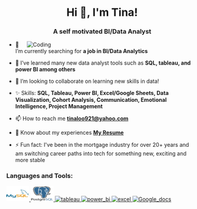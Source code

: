 <h1 align="center">Hi 👋, I'm Tina!</h1>
<h3 align="center">A self motivated BI/Data Analyst</h3>
<img align="right" alt="Coding" width="450" src="https://images.squarespace-cdn.com/content/v1/55ed989ee4b0c7f115ddc924/1541600620919-VEI2IOYGNT2WJXA2W4A0/analytics.gif">

- 🔭 I’m currently searching for **a job in BI/Data Analytics**

- 🌱 I’ve learned many new data analyst tools such as **SQL, tableau, and power BI among others**

- 👯 I’m looking to collaborate on learning new skills in data!

- ✨ Skills: **SQL, Tableau, Power BI, Excel/Google Sheets, Data Visualization, Cohort Analysis, Communication, Emotional Intelligence, Project Management**

- 📫 How to reach me **tinaloo921@yahoo.com**

- 📄 Know about my experiences **<a href="https://docs.google.com/document/d/1wKyICekSJ0CEORKHpb2Zm6byrQ_Nrq1xIDF7ETut5pQ/edit"> My Resume </a>**
- ⚡ Fun fact: I've been in the mortgage industry for over 20+ years and am switching career paths into tech for something new, exciting and more stable


<h3 align="left">Languages and Tools:</h3>
<p align="left"> <a href="https://www.mysql.com/" target="_blank" rel="noreferrer"> <img src="https://raw.githubusercontent.com/devicons/devicon/master/icons/mysql/mysql-original-wordmark.svg" alt="mysql" width="60" height="40"/> </a> <a href="https://www.postgresql.org" target="_blank" rel="noreferrer"> <img src="https://raw.githubusercontent.com/devicons/devicon/master/icons/postgresql/postgresql-original-wordmark.svg" alt="postgresql" width="60" height="40"/> </a> <a href="https://www.tableau.com/" target="_blank" rel="noreferrer"> <img src="https://dev3lop.com/wp-content/uploads/2017/04/tableau-logo-tableau-software.jpg" alt="tableau" width="100" height="40"/> </a> <a href="https://www.powerbi.microsoft.com/" target="_blank" rel="noreferrer"> <img src="https://www.c5alliance.com/wp-content/uploads/2021/01/power-bi_logo.png" alt="power_bi" width="100" height="40"/> </a> <a href="https://www.microsoft.com/" target="_blank" rel="noreferrer"> <img src="https://www.nicepng.com/png/detail/990-9907356_microsoft-excel-icon-microsoft-excel.png" alt="excel" width="40" height="40"/> </a> <a href="https://www.docs.google.com/" target="_blank" rel="noreferrer"> <img src="https://icon-library.com/images/google-sheets-icon/google-sheets-icon-1.jpg" alt="Google_docs" width="100" height="40"/> </a> </p>
